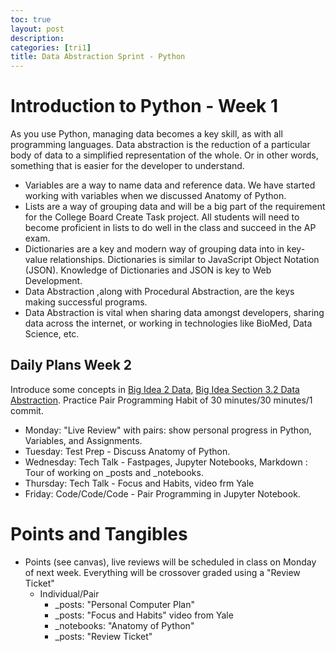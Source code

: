 ```yaml
---
toc: true
layout: post
description: 
categories: [tri1]
title: Data Abstraction Sprint - Python
---
```


# Introduction to Python - Week 1
As you use Python, managing data becomes a key skill, as with all programming languages.  Data abstraction is the reduction of a particular body of data to a simplified representation of the whole. Or in other words, something that is easier for the developer to understand.
- Variables are a way to name data and reference data.  We have started working with variables when we discussed Anatomy of Python.
- Lists are a way of grouping data and will be a big part of the requirement for the College Board Create Task project.  All students will need to become proficient in lists to do well in the class and succeed in the AP exam.
- Dictionaries are a key and modern way of grouping data into in key-value relationships.  Dictionaries is similar to JavaScript Object Notation (JSON).  Knowledge of Dictionaries and JSON is key to Web Development.
- Data Abstraction ,along with Procedural Abstraction, are the keys making successful programs.  
- Data Abstraction is vital when sharing data amongst developers, sharing data across the internet, or working in technologies like BioMed, Data Science, etc.

## Daily Plans Week 2
Introduce some concepts in [Big Idea 2 Data](https://apclassroom.collegeboard.org/103/home?unit=3), [Big Idea Section 3.2 Data Abstraction](https://apclassroom.collegeboard.org/103/home?unit=3).  Practice Pair Programming Habit of 30 minutes/30 minutes/1 commit.
- Monday: "Live Review" with pairs: show personal progress in Python, Variables, and Assignments.
- Tuesday: Test Prep - Discuss Anatomy of Python.  
- Wednesday: Tech Talk - Fastpages, Jupyter Notebooks, Markdown	: Tour of working on _posts and _notebooks.
- Thursday: Tech Talk - Focus and Habits, video frm Yale
- Friday: Code/Code/Code - Pair Programming in Jupyter Notebook.  

# Points and Tangibles
- Points (see canvas), live reviews will be scheduled in class on Monday of next week.  Everything will be crossover graded using a "Review Ticket"
    - Individual/Pair
        - _posts: "Personal Computer Plan"
        - _posts: "Focus and Habits" video from Yale
        - _notebooks: "Anatomy of Python"
        - _posts: "Review Ticket"